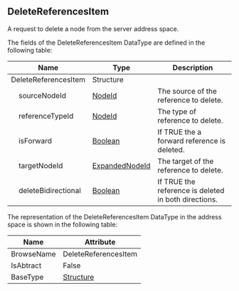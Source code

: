 <!-- datatype -->
## DeleteReferencesItem
A request to delete a node from the server address space.  
<!-- end of description -->
The fields of the DeleteReferencesItem DataType are defined in the following table:  

|Name|Type|Description|
|---|---|---|
|DeleteReferencesItem|Structure||
|&nbsp;&nbsp;&nbsp;&nbsp;sourceNodeId|[NodeId](../../../Part3/DataTypes/NodeId/readme.md)|The source of the reference to delete.|
|&nbsp;&nbsp;&nbsp;&nbsp;referenceTypeId|[NodeId](../../../Part3/DataTypes/NodeId/readme.md)|The type of reference to delete.|
|&nbsp;&nbsp;&nbsp;&nbsp;isForward|[Boolean](../../../Part3/DataTypes/Boolean/readme.md)|If TRUE the a forward reference is deleted.|
|&nbsp;&nbsp;&nbsp;&nbsp;targetNodeId|[ExpandedNodeId](../../../Part4/DataTypes/ExpandedNodeId/readme.md)|The target of the reference to delete.|
|&nbsp;&nbsp;&nbsp;&nbsp;deleteBidirectional|[Boolean](../../../Part3/DataTypes/Boolean/readme.md)|If TRUE the reference is deleted in both directions.|

The representation of the DeleteReferencesItem DataType in the address space is shown in the following table:  

|Name|Attribute|
|---|---|
|BrowseName|DeleteReferencesItem|
|IsAbtract|False|
|BaseType|[Structure](../../../Part3/DataTypes/Structure/readme.md)|

